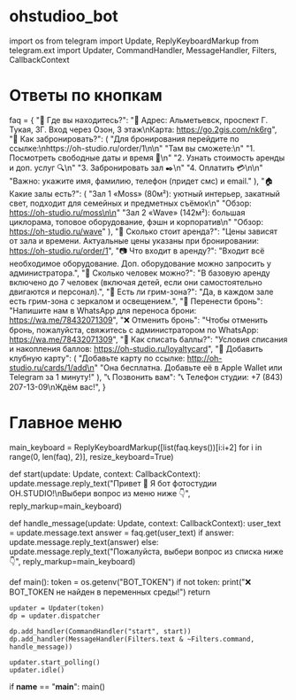 # ohstudioo_bot

import os
from telegram import Update, ReplyKeyboardMarkup
from telegram.ext import Updater, CommandHandler, MessageHandler, Filters, CallbackContext

# Ответы по кнопкам
faq = {
    "📍 Где вы находитесь?": "📍 Адрес: Альметьевск, проспект Г. Тукая, 3Г. Вход через Озон, 3 этаж\nКарта: https://go.2gis.com/nk6rg",
    "📅 Как забронировать?": (
        "Для бронирования перейдите по ссылке:\nhttps://oh-studio.ru/order/1\n\n"
        "Там вы сможете:\n"
        "1. Посмотреть свободные даты и время 📅\n"
        "2. Узнать стоимость аренды и доп. услуг 🔍\n"
        "3. Забронировать зал ✒️\n"
        "4. Оплатить 💳\n\n"
        "Важно: укажите имя, фамилию, телефон (придет смс) и email."
    ),
    "🏠 Какие залы есть?": (
        "Зал 1 «Moss» (80м²): уютный интерьер, закатный свет, подходит для семейных и предметных съёмок\n"
        "Обзор: https://oh-studio.ru/moss\n\n"
        "Зал 2 «Wave» (142м²): большая циклорама, топовое оборудование, фэшн и корпоратив\n"
        "Обзор: https://oh-studio.ru/wave"
    ),
    "💸 Сколько стоит аренда?": "Цены зависят от зала и времени. Актуальные цены указаны при бронировании: https://oh-studio.ru/order/1",
    "📷 Что входит в аренду?": "Входит всё необходимое оборудование. Доп. оборудование можно запросить у администратора.",
    "👥 Сколько человек можно?": "В базовую аренду включено до 7 человек (включая детей, если они самостоятельно двигаются и персонал).",
    "💄 Есть ли грим-зона?": "Да, в каждом зале есть грим-зона с зеркалом и освещением.",
    "🔁 Перенести бронь": "Напишите нам в WhatsApp для переноса брони: https://wa.me/78432071309",
    "❌ Отменить бронь": "Чтобы отменить бронь, пожалуйста, свяжитесь с администратором по WhatsApp: https://wa.me/78432071309",
    "🎁 Как списать баллы?": "Условия списания и накопления баллов: https://oh-studio.ru/loyaltycard",
    "🧾 Добавить клубную карту": (
        "Добавьте карту по ссылке: http://oh-studio.ru/cards/1/add\n"
        "Она бесплатна. Добавьте её в Apple Wallet или Telegram за 1 минуту!"
    ),
    "📞 Позвонить вам": "📞 Телефон студии: +7 (843) 207-13-09\nЖдём вас!",
}

# Главное меню
main_keyboard = ReplyKeyboardMarkup([list(faq.keys())[i:i+2] for i in range(0, len(faq), 2)], resize_keyboard=True)

def start(update: Update, context: CallbackContext):
    update.message.reply_text("Привет 👋 Я бот фотостудии OH.STUDIO!\nВыбери вопрос из меню ниже 👇", reply_markup=main_keyboard)

def handle_message(update: Update, context: CallbackContext):
    user_text = update.message.text
    answer = faq.get(user_text)
    if answer:
        update.message.reply_text(answer)
    else:
        update.message.reply_text("Пожалуйста, выбери вопрос из списка ниже 👇", reply_markup=main_keyboard)

def main():
    token = os.getenv("BOT_TOKEN")
    if not token:
        print("❌ BOT_TOKEN не найден в переменных среды!")
        return

    updater = Updater(token)
    dp = updater.dispatcher

    dp.add_handler(CommandHandler("start", start))
    dp.add_handler(MessageHandler(Filters.text & ~Filters.command, handle_message))

    updater.start_polling()
    updater.idle()

if __name__ == "__main__":
    main()
